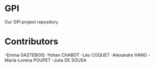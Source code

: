 # GPI
Our GPI project repository.

# Contributors
-Emma GASTEBOIS
-Yohan CHABOT
-Léo COQUET
-Alexandre HANG
-Maria-Lorena POUPET
-Julia DE SOUSA
